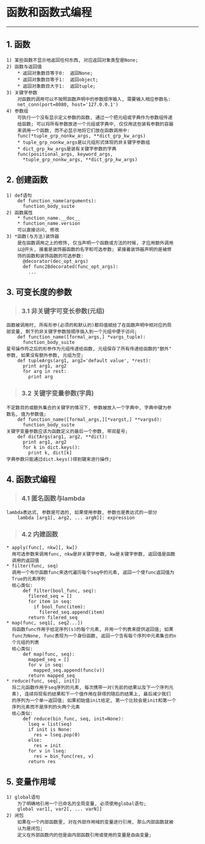 # **函数和函数式编程**
***


## **1. 函数**
    1) 某些函数不显示地返回任何东西, 对应返回对象类型是None;
    2) 函数与返回值
        * 返回对象数目等于0:  返回None;
        * 返回对象数目等于1:  返回object;
        * 返回对象数目大于1:  返回tuple;
    3) 关键字参数
        对函数的调用可以不按照函数声明中的参数顺序输入, 需要输入相应参数名:
        net_conn(port=8080, host='127.0.0.1')
    4) 参数组
        可执行一个没有显示定义参数的函数, 通过一个把元组或字典作为参数组传递
        给函数; 可以将所有参数放进一个元组或字典中, 仅仅用这些装有参数的容器
        来调用一个函数, 而不必显示地将它们放在函数调用中:
        func(*tuple_grp_nonkw_args, **dict_grp_kw_args)
        * tuple_grp_nonkw_args是以元组形式体现的非关键字参数组
        * dict_grp_kw_args是装有关键字参数的字典
        func(positional_args, keyword_args, 
          *tuple_grp_nonkw_args, **dict_grp_kw_args)



## **2. 创建函数**
    1) def语句
        def function_name(arguments):
          function_body_suite
    2) 函数属性
        * function_name.__doc__
        * function_name.version
        可以直接访问, 修改
    3) *函数(与方法)装饰器
        是在函数调用之上的修饰, 仅当声明一个函数或方法的时候, 才应用额外调用
        以@开头, 接着是装饰器函数的名字和可选参数; 紧接着装饰器声明的是被修
        饰的函数和装饰函数的可选参数:
          @decorator(dec_opt_args)
          def func2Bdecorated(func_opt_args):
            ...




## **3. 可变长度的参数**
> ### **3.1 非关键字可变长参数(元组)**
    函数被调用时, 所有形参(必须的和默认的)都将值赋给了在函数声明中相对应的局
    部变量, 剩下的非关键字参数按顺序插入到一个元组中便于访问;
        def function_name([formal_args,] *vargs_tuple):
          function_body_suite
    星号操作符之后的形参作为元组传递给函数, 元组保存了所有传递给函数的"额外"
    参数, 如果没有额外参数, 元组为空;
        def tupleArgs(arg1, arg2='default value', *rest):
          print arg1, arg2
          for arg in rest:
            print arg 
> ### **3.2 关键字变量参数(字典)**
    不定数目的或额外集合的关键字的情况下, 参数被放入一个字典中, 字典中键为参
    数名, 值为参数值;
        def function_name([formal_args,][*vargst,] **vargsd):
          function_body_suite
    关键字变量参数应该为函数定义的最后一个参数, 带双星号;
        def dictArgs(arg1, arg2, **dict):
          print arg1, arg2
          for k in dict.keys():
            print k, dict[k]
    字典参数只能通过dict.keys()得到键来进行操作;



## **4. 函数式编程**
> ### **4.1 匿名函数与lambda**
    lambda表达式, 参数是可选的, 如果使用参数, 参数也是表达式的一部分
        lambda [arg1[, arg2, ... argN]]: expression
> ### **4.2 内建函数**
    * apply(func[, nkw][, kw])
      用可选参数来调用func, nkw是非关键字参数, kw是关键字参数, 返回值是函数
      调用的返回值
    * filter(func, seq)
      调用一个布尔函数func来迭代遍历每个seq中的元素, 返回一个使func返回值为
      True的元素序列
      核心类似:
          def filter(bool_func, seq):
            filered_seq = []
            for item in seq:
              if bool_func(item):
                filered_seq.append(item)
            return filered_seq
    * map(func, seq1[, seq2...])
      将函数func作用于给定序列(s)的每个元素, 并用一个列表来提供返回值; 如果 
      func为None, func表现为一个身份函数, 返回一个含有每个序列中元素集合的n
      个元组的列表
      核心类似:
          def map(func, seq):
            mapped_seq = []
            for v in seq:
              mapped_seq.append(func(v))
            return mapped_seq
    * reduce(func, seq[, init])
      将二元函数作用于seq序列的元素, 每次携带一对(先前的结果以及下一个序列元
      素), 连续将现有的结果和下一个值作用在获得的随后的结果上, 最后减少我们
      的序列为一个单一返回值; 如果初始值init给定, 第一个比较会是init和第一个
      序列元素而不是序列的头两个元素
      核心类似:
          def reduce(bin_func, seq, init=None):
            lseq = list(seq)
            if init is None:
              res = lseq.pop(0)
            else:
              res = init
            for v in lseq:
              res = bin_func(res, v)
            return res 



## **5. 变量作用域**
    1) global语句 
        为了明确地引用一个已命名的全局变量, 必须使用global语句;
        global var1[, var2[, ... varN]]
    2) 闭包
        如果在一个内部函数里, 对在外部作用域的变量进行引用, 那么内部函数就被
        认为是闭包;
        定义在外部函数内的但是由内部函数引用或使用的变量是自由变量;
